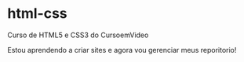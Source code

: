 # html-css
 Curso de HTML5 e CSS3 do CursoemVideo

Estou aprendendo a criar sites e agora vou gerenciar meus reporitorio!